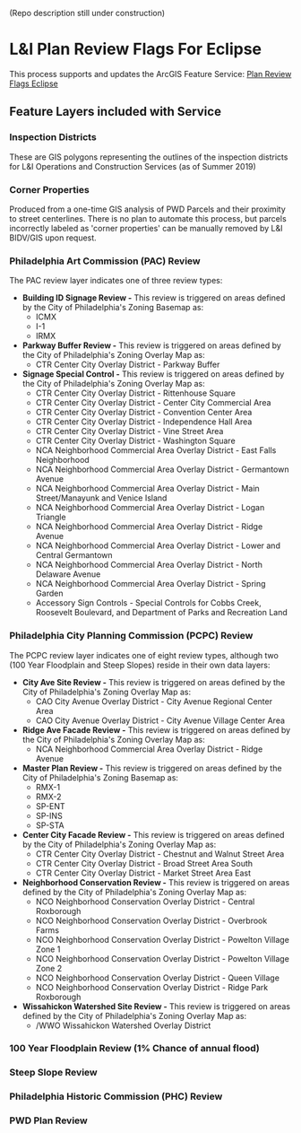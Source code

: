 (Repo description still under construction)

# L&I Plan Review Flags For Eclipse
This process supports and updates the ArcGIS Feature Service: [Plan Review Flags Eclipse](http://phl.maps.arcgis.com/home/item.html?id=7a474e2bb78b4f258751e22161e4cc75)

## Feature Layers included with Service
### Inspection Districts
These are GIS polygons representing the outlines of the inspection districts for L&I Operations and Construction Services (as of Summer 2019)

### Corner Properties
Produced from a one-time GIS analysis of PWD Parcels and their proximity to street centerlines.  There is no plan to automate this process, but parcels incorrectly labeled as 'corner properties' can be manually removed by L&I BIDV/GIS upon request.

### Philadelphia Art Commission (PAC) Review
The PAC review layer indicates one of three review types:
* **Building ID Signage Review -** This review is triggered on areas defined by the City of Philadelphia's Zoning Basemap as:<br>
  * ICMX
  * I-1
  * IRMX
* **Parkway Buffer Review -** This review is triggered on areas defined by the City of Philadelphia's Zoning Overlay Map as:<br>
  * CTR Center City Overlay District - Parkway Buffer
* **Signage Special Control -** This review is triggered on areas defined by the City of Philadelphia's Zoning Overlay Map as:<br>
  * CTR Center City Overlay District - Rittenhouse Square
  * CTR Center City Overlay District - Center City Commercial Area
  * CTR Center City Overlay District - Convention Center Area
  * CTR Center City Overlay District - Independence Hall Area
  * CTR Center City Overlay District - Vine Street Area
  * CTR Center City Overlay District - Washington Square
  * NCA Neighborhood Commercial Area Overlay District - East Falls Neighborhood
  * NCA Neighborhood Commercial Area Overlay District - Germantown Avenue
  * NCA Neighborhood Commercial Area Overlay District - Main Street/Manayunk and Venice Island
  * NCA Neighborhood Commercial Area Overlay District - Logan Triangle
  * NCA Neighborhood Commercial Area Overlay District - Ridge Avenue
  * NCA Neighborhood Commercial Area Overlay District - Lower and Central Germantown
  * NCA Neighborhood Commercial Area Overlay District - North Delaware Avenue
  * NCA Neighborhood Commercial Area Overlay District - Spring Garden
  * Accessory Sign Controls - Special Controls for Cobbs Creek, Roosevelt Boulevard, and Department of Parks and Recreation Land
  
  

### Philadelphia City Planning Commission (PCPC) Review
The PCPC review layer indicates one of eight review types, although two (100 Year Floodplain and Steep Slopes) reside in their own data layers:
* **City Ave Site Review -** This review is triggered on areas defined by the City of Philadelphia's Zoning Overlay Map as:
  * CAO City Avenue Overlay District - City Avenue Regional Center Area
  * CAO City Avenue Overlay District - City Avenue Village Center Area
* **Ridge Ave Facade Review -** This review is triggered on areas defined by the City of Philadelphia's Zoning Overlay Map as:
  * NCA Neighborhood Commercial Area Overlay District - Ridge Avenue
* **Master Plan Review -** This review is triggered on areas defined by the City of Philadelphia's Zoning Basemap as:
  * RMX-1
  * RMX-2
  * SP-ENT
  * SP-INS
  * SP-STA
* **Center City Facade Review -** This review is triggered on areas defined by the City of Philadelphia's Zoning Overlay Map as:
  * CTR Center City Overlay District - Chestnut and Walnut Street Area
  * CTR Center City Overlay District - Broad Street Area South
  * CTR Center City Overlay District - Market Street Area East
* **Neighborhood Conservation Review -** This review is triggered on areas defined by the City of Philadelphia's Zoning Overlay Map as:
  * NCO Neighborhood Conservation Overlay District - Central Roxborough
  * NCO Neighborhood Conservation Overlay District - Overbrook Farms
  * NCO Neighborhood Conservation Overlay District - Powelton Village Zone 1
  * NCO Neighborhood Conservation Overlay District - Powelton Village Zone 2
  * NCO Neighborhood Conservation Overlay District - Queen Village
  * NCO Neighborhood Conservation Overlay District - Ridge Park Roxborough
* **Wissahickon Watershed Site Review -** This review is triggered on areas defined by the City of Philadelphia's Zoning Overlay Map as:
  * /WWO Wissahickon Watershed Overlay District

### 100 Year Floodplain Review (1% Chance of annual flood)

### Steep Slope Review

### Philadelphia Historic Commission (PHC) Review

### PWD Plan Review



